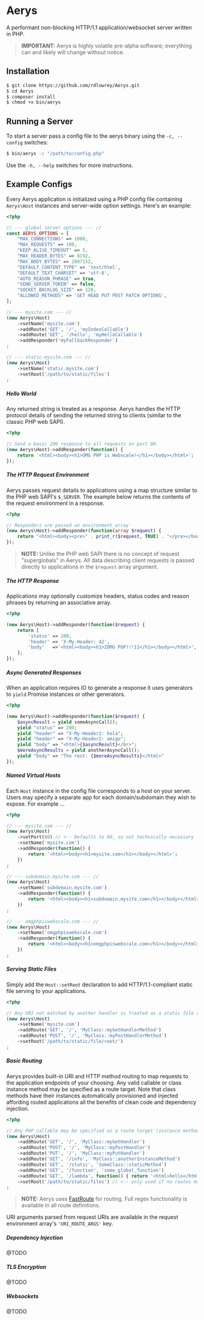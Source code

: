 # Aerys

A performant non-blocking HTTP/1.1 application/websocket server written in PHP.

> **IMPORTANT:** Aerys is highly volatile pre-alpha software; everything can
> and likely will change without notice.

## Installation

```bash
$ git clone https://github.com/rdlowrey/Aerys.git
$ cd Aerys
$ composer install
$ chmod +x bin/aerys
```

## Running a Server

To start a server pass a config file to the aerys binary using the `-c, --config` switches:

```bash
$ bin/aerys -c "/path/to/config.php"
```

Use the `-h, --help` switches for more instructions.

## Example Configs

Every Aerys application is initialized using a PHP config file containing `Aerys\Host` instances
and server-wide option settings. Here's an example:

```php
<?php

// --- global server options --- //
const AERYS_OPTIONS = [
    "MAX_CONNECTIONS" => 1000,
    "MAX_REQUESTS" => 100,
    "KEEP_ALIVE_TIMEOUT" => 5,
    "MAX_HEADER_BYTES" => 8192,
    "MAX_BODY_BYTES" => 2097152,
    "DEFAULT_CONTENT_TYPE" => 'text/html',
    "DEFAULT_TEXT_CHARSET" => 'utf-8',
    "AUTO_REASON_PHRASE" => true,
    "SEND_SERVER_TOKEN" => false,
    "SOCKET_BACKLOG_SIZE" => 128,
    "ALLOWED_METHODS" => 'GET HEAD PUT POST PATCH OPTIONS',
];

// --- mysite.com --- //
(new Aerys\Host)
    ->setName('mysite.com')
    ->addRoute('GET', '/', 'myIndexCallable')
    ->addRoute('GET', '/hello', 'myHelloCallable')
    ->addResponder('myFallbackResponder')
;

// --- static.mysite.com --- //
(new Aerys\Host)
    ->setName('static.mysite.com')
    ->setRoot('/path/to/static/files')
;
```

##### Hello World

Any returned string is treated as a response. Aerys handles the HTTP protocol details of sending
the returned string to clients (similar to the classic PHP web SAPI).

```php
<?php

// Send a basic 200 response to all requests on port 80.
(new Aerys\Host)->addResponder(function() {
    return '<html><body><h1>OMG PHP is Webscale!</h1></body></html>';
});
```

##### The HTTP Request Environment

Aerys passes request details to applications using a map structure similar to the PHP web SAPI's
`$_SERVER`. The example below returns the contents of the request environment in a response.

```php
<?php

// Responders are passed an environment array
(new Aerys\Host)->addResponder(function(array $request) {
    return "<html><body><pre>" . print_r($request, TRUE) . "</pre></body></html>";
});
```

> **NOTE:** Unlike the PHP web SAPI there is no concept of request "superglobals" in Aerys. All data
> describing client requests is passed directly to applications in the `$request` array argument.

##### The HTTP Response

Applications may optionally customize headers, status codes and reason phrases by returning an
associative array.

```php
<?php

(new Aerys\Host)->addResponder(function($request) {
    return [
        'status' => 200,
        'header' => 'X-My-Header: 42',
        'body'   =>'<html><body><h1>ZOMG PGP!!!11</h1></body></html>',
    ];
});
```

##### Async Generated Responses

When an application requires IO to generate a response it uses generators to `yield` Promise
instances or other generators.

```php
<?php

(new Aerys\Host)->addResponder(function($request) {
    $asyncResult = yield someAsyncCall();
    yield "status" => 200;
    yield "header" => "X-My-Header1: hola";
    yield "header" => "X-My-Header2: amigo";
    yield "body" => "<html>{$asyncResult}</br>";
    $moreAsyncResults = yield anotherAsyncCall();
    yield "body" => "The rest: {$moreAsyncResults}</html>"
});
```

##### Named Virtual Hosts

Each `Host` instance in the config file corresponds to a host on your server. Users may specify a
separate app for each domain/subdomain they wish to expose. For example ...

```php
<?php

// --- mysite.com --- //
(new Aerys\Host)
    ->setPort(80) // <-- Defaults to 80, so not technically necessary
    ->setName('mysite.com')
    ->addResponder(function() {
        return '<html><body><h1>mysite.com</h1></body></html>';
    })
;

// --- subdomain.mysite.com --- //
(new Aerys\Host)
    ->setName('subdomain.mysite.com')
    ->addResponder(function() {
        return '<html><body><h1>subdomain.mysite.com</h1></body></html>';
    })
;

// --- omgphpiswebscale.com --- //
(new Aerys\Host)
    ->setName('omgphpiswebscale.com')
    ->addResponder(function() {
        return '<html><body><h1>omgphpiswebscale.com</h1></body></html>';
    })
;
```

##### Serving Static Files

Simply add the `Host::setRoot` declaration to add HTTP/1.1-compliant static file
serving to your applications.

```php
<?php

// Any URI not matched by another handler is treated as a static file request
(new Aerys\Host)
    ->setName('mysite.com')
    ->addRoute('GET', '/', 'MyClass::myGetHandlerMethod')
    ->addRoute('POST', '/', 'MyClass::myPostHandlerMethod')
    ->setRoot('/path/to/static/file/root/')
;
```

##### Basic Routing

Aerys provides built-in URI and HTTP method routing to map requests to the application endpoints of
your choosing. Any valid callable or class instance method may be specified as a route target. Note
that class methods have their instances automatically provisioned and injected affording routed
applications all the benefits of clean code and dependency injection.

```php
<?php

// Any PHP callable may be specified as a route target (instance methods, too!)
(new Aerys\Host)
    ->addRoute('GET', '/', 'MyClass::myGetHandler')
    ->addRoute('POST', '/', 'MyClass::myPostHandler')
    ->addRoute('PUT', '/', 'MyClass::myPutHandler')
    ->addRoute('GET', '/info', 'MyClass::anotherInstanceMethod')
    ->addRoute('GET', '/static', 'SomeClass::staticMethod')
    ->addRoute('GET', '/function', 'some_global_function')
    ->addRoute('GET', '/lambda', function() { return '<html>hello</html>'; })
    ->setRoot('/path/to/static/files') // <-- only used if no routes match
;
```

> **NOTE:** Aerys uses [FastRoute](https://github.com/nikic/FastRoute) for routing. Full regex
> functionality is available in all route definitions.

URI arguments parsed from request URIs are available in the request environment array's
`'URI_ROUTE_ARGS'` key.

##### Dependency Injection

@TODO

##### TLS Encryption

@TODO

##### Websockets

@TODO
